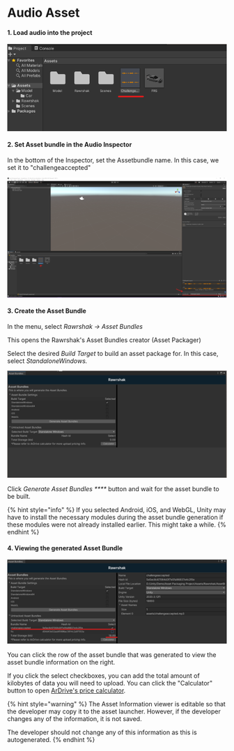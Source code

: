 # Audio Asset

#### 1. Load audio into the project

![Loaded Audio File in project](<../../../../.gitbook/assets/image (19) (2).png>)

#### 2. Set Asset bundle in the Audio Inspector

In the bottom of the Inspector, set the Assetbundle name. In this case, we set it to "challengeaccepted"

![Set Asset Bundle Name](<../../../../.gitbook/assets/image (32) (1).png>)

#### 3. Create the Asset Bundle

In the menu, select _Rawrshak -> Asset Bundles_

This opens the Rawrshak's Asset Bundles creator (Asset Packager)

Select the desired _Build Target_ to build an asset package for. In this case, select _StandaloneWindows._

![Select Build Target](<../../../../.gitbook/assets/image (26) (1).png>)

Click _Generate Asset Bundles ****_ button and wait for the asset bundle to be built.&#x20;

{% hint style="info" %}
If you selected Android, iOS, and WebGL, Unity may have to install the necessary modules during the asset bundle generation if these modules were not already installed earlier. This might take a while.
{% endhint %}

#### 4. Viewing the generated Asset Bundle

![View challengeaccepted bundle information](<../../../../.gitbook/assets/image (18) (1).png>)

You can click the row of the asset bundle that was generated to view the asset bundle information on the right.

If you click the select checkboxes, you can add the total amount of kilobytes of data you will need to upload. You can click the "Calculator" button to open [ArDrive's price calculator](https://prices.ardrive.io).

{% hint style="warning" %}
The Asset Information viewer is editable so that the developer may copy it to the asset launcher. However, if the developer changes any of the information, it is not saved.&#x20;

The developer should not change any of this information as this is autogenerated.
{% endhint %}

